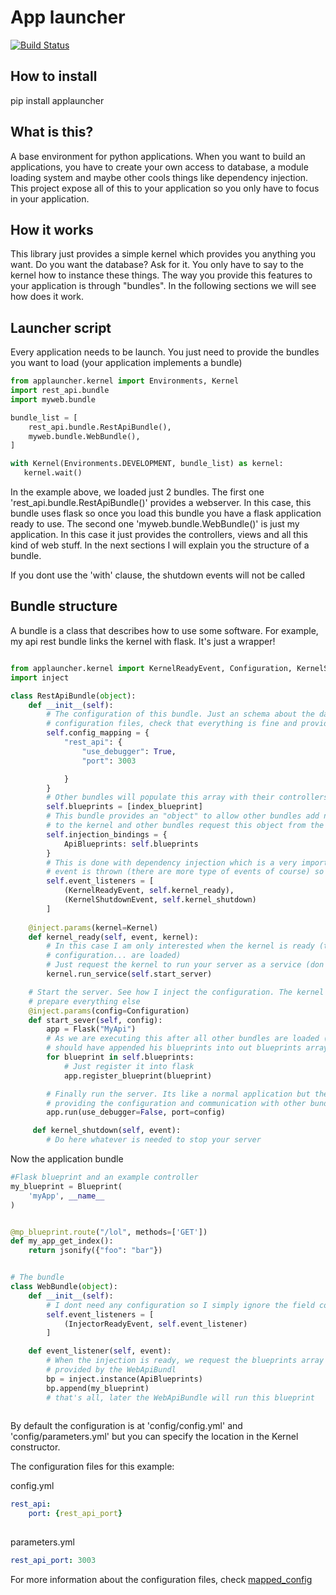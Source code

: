 App launcher
=============
[![Build Status](https://travis-ci.org/applauncher-team/applauncher.svg?branch=master)](https://travis-ci.org/applauncher-team/applauncher)

How to install
---------------
pip install applauncher

What is this?
-------------
A base environment for python applications. When you want to build an applications, you have to create your own access
to database, a module loading system and maybe other cools things like dependency injection. This project expose all of
this to your application so you only have to focus in your application.

How it works
------------
This library just provides a simple kernel which provides you anything you want. Do you want the database? Ask for it.
You only have to say to the kernel how to instance these things. The way you provide this features to your application
is through "bundles". In the following sections we will see how does it work.

Launcher script
---------------
Every application needs to be launch. You just need to provide the bundles you want to load (your application implements
a bundle)

```python
from applauncher.kernel import Environments, Kernel
import rest_api.bundle
import myweb.bundle

bundle_list = [
    rest_api.bundle.RestApiBundle(),
    myweb.bundle.WebBundle(),
]

with Kernel(Environments.DEVELOPMENT, bundle_list) as kernel:
   kernel.wait()

```
In the example above, we loaded just 2 bundles. The first one 'rest_api.bundle.RestApiBundle()' provides a
webserver. In this case, this bundle uses flask so once you load this bundle you have a flask application ready to use.
The second one 'myweb.bundle.WebBundle()' is just my application. In this case it just provides the controllers, views
and all this kind of web stuff. In the next sections I will explain you the structure of a bundle.

If you dont use the 'with' clause, the shutdown events will not be called

Bundle structure
----------------
A bundle is a class that describes how to use some software. For example, my api rest bundle links the kernel with flask.
It's just a wrapper!

```python

from applauncher.kernel import KernelReadyEvent, Configuration, KernelShutdownEvent, Kernel, InjectorReadyEvent
import inject

class RestApiBundle(object):
    def __init__(self):
        # The configuration of this bundle. Just an schema about the data required. The kernel will use it to read
        # configuration files, check that everything is fine and provide it to your application.
        self.config_mapping = {
            "rest_api": {
                "use_debugger": True,
                "port": 3003

            }
        }
        # Other bundles will populate this array with their controllers
        self.blueprints = [index_blueprint]
        # This bundle provides an "object" to allow other bundles add new controllers. Its like this bundle "publish" this object
        # to the kernel and other bundles request this object from the kernel.
        self.injection_bindings = {
            ApiBlueprints: self.blueprints
        }
        # This is done with dependency injection which is a very important step. When all dependencies are ready, an
        # event is thrown (there are more type of events of course) so you have to subscribe if you want to be notified
        self.event_listeners = [
            (KernelReadyEvent, self.kernel_ready),
            (KernelShutdownEvent, self.kernel_shutdown)
        ]
    
    @inject.params(kernel=Kernel)
    def kernel_ready(self, event, kernel):
        # In this case I am only interested when the kernel is ready (the last step, when dependency injection,
        # configuration... are loaded)
        # Just request the kernel to run your server as a service (don't create threads manually)
        kernel.run_service(self.start_server)

    # Start the server. See how I inject the configuration. The kernel was in charge to load the configuration and
    # prepare everything else
    @inject.params(config=Configuration)
    def start_sever(self, config):
        app = Flask("MyApi")
        # As we are executing this after all other bundles are loaded (because of KernelReadyEvent), all other bundles
        # should have appended his blueprints into out blueprints array.
        for blueprint in self.blueprints:
            # Just register it into flask
            app.register_blueprint(blueprint)

        # Finally run the server. Its like a normal application but the kernel simplified our work, in this case by
        # providing the configuration and communication with other bundles
        app.run(use_debugger=False, port=config)

     def kernel_shutdown(self, event):
        # Do here whatever is needed to stop your server

```


Now the application bundle

```python
#Flask blueprint and an example controller
my_blueprint = Blueprint(
    'myApp', __name__
)


@mp_blueprint.route("/lol", methods=['GET'])
def my_app_get_index():
    return jsonify({"foo": "bar"})


# The bundle
class WebBundle(object):
    def __init__(self):
        # I dont need any configuration so I simply ignore the field config_mapping
        self.event_listeners = [
            (InjectorReadyEvent, self.event_listener)
        ]

    def event_listener(self, event):
        # When the injection is ready, we request the blueprints array
        # provided by the WebApiBundl
        bp = inject.instance(ApiBlueprints)
        bp.append(my_blueprint)
        # that's all, later the WebApiBundle will run this blueprint
            
```

By default the configuration is at 'config/config.yml' and 'config/parameters.yml' but
you can specify the location in the Kernel constructor.

The configuration files for this example:

config.yml
```yml
rest_api:
    port: {rest_api_port}
    
```

parameters.yml
```yml
rest_api_port: 3003

```

For more information about the configuration files, check [mapped_config](https://github.com/maxpowel/mapped_config) 

